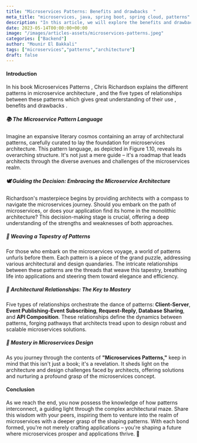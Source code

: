 ```yaml
---
title: "Microservices Patterns: Benefits and drawbacks  "
meta_title: "microservices, java, spring boot, spring cloud, patterns"
description: "In this article, we will explore the benefits and drawbacks of microservices patterns."
date: 2023-05-14T00:00:00+00:00
image: "/images/articles-assets/microservices-patterns.jpeg"
categories: ["Backend"]
author: "Mounir El Bakkali"
tags: ["microservices","patterns","architecture"]
draft: false
---
```


#### Introduction 
 

In his book Microservices Patterns , Chris Richardson explains the different patterns in microservice architecture , and the five types of relationships between these patterns which gives great understanding of their use , benefits and drawbacks .


##### 📚 The Microservice Pattern Language
Imagine  an expansive literary cosmos containing an array of architectural patterns, carefully curated to lay the foundation for microservices architecture. This pattern language, as depicted in Figure 1.10, reveals its overarching structure. It's not just a mere guide – it's a roadmap that leads architects through the diverse avenues and challenges of the microservices realm.

##### 🕊️ Guiding the Decision: Embracing the Microservice Architecture
Richardson's masterpiece begins by providing architects with a compass to navigate the microservices journey. Should you embark on the path of microservices, or does your application find its home in the monolithic architecture? This decision-making stage is crucial, offering a deep understanding of the strengths and weaknesses of both approaches.

##### 🧩 Weaving a Tapestry of Patterns
For those who embark on the microservices voyage, a world of patterns unfurls before them. Each pattern is a piece of the grand puzzle, addressing various architectural and design quandaries. The intricate relationships between these patterns are the threads that weave this tapestry, breathing life into applications and steering them toward elegance and efficiency.

##### 🔗 Architectural Relationships: The Key to Mastery
Five types of relationships orchestrate the dance of patterns:<b> Client-Server</b>,<b> Event Publishing-Event Subscribing</b>,<b> Request-Reply</b>,<b> Database Sharing</b>, and <b>API Composition</b>. These relationships define the dynamics between patterns, forging pathways that architects tread upon to design robust and scalable microservices solutions.

##### 🚀 Mastery in Microservices Design

As you journey through the contents of <b>"Microservices Patterns,"</b> keep in mind that this isn't just a book; it's a revelation. It sheds light on the architecture and design challenges faced by architects, offering solutions and nurturing a profound grasp of the microservices concept.

#### Conclusion
As we reach the end, you now possess the knowledge of how patterns interconnect, a guiding light through the complex architectural maze. Share this wisdom with your peers, inspiring them to venture into the realm of microservices with a deeper grasp of the shaping patterns. With each bond formed, you're not merely crafting applications – you're shaping a future where microservices prosper and applications thrive. 📘